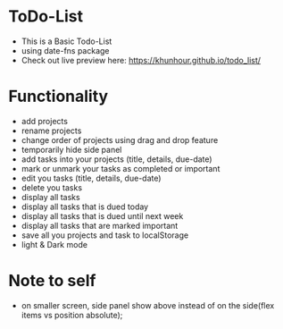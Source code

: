 # ToDo-List
 - This is a Basic Todo-List
 - using date-fns package
 - Check out live preview here: https://khunhour.github.io/todo_list/
# Functionality
 - add projects
 - rename projects
 - change order of projects using drag and drop feature
 - temporarily hide side panel 
 - add tasks into your projects (title, details, due-date)
 - mark or unmark your tasks as completed or important
 - edit you tasks (title, details, due-date)
 - delete you tasks
 - display all tasks
 - display all tasks that is dued today
 - display all tasks that is dued until next week
 - display all tasks that are marked important
 - save all you projects and task to localStorage
 - light & Dark mode
# Note to self
 - on smaller screen, side panel show above instead of on the side(flex items vs position absolute);